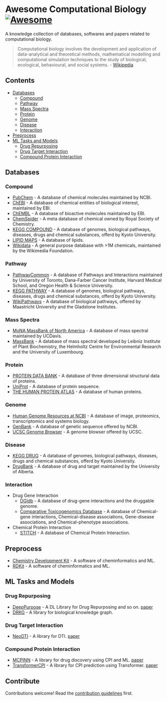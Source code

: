 # Awesome Computational Biology [![Awesome](https://awesome.re/badge.svg)](https://awesome.re)

A knowledge collection of databases, softwares and papers related to computational biology.

> Computational biology involves the development and application of data-analytical and theoretical methods,
> mathematical modelling and computational simulation techniques to the study of biological, ecological,
> behavioural, and social systems. - [Wikipedia](https://en.wikipedia.org/wiki/Computational_biology)

## Contents

- [Databases](#databases)
  - [Compound](#compound)
  - [Pathway](#pathway)
  - [Mass Spectra](#mass-spectra)
  - [Protein](#protein)
  - [Genome](#genome)
  - [Disease](#disease)
  - [Interaction](#interaction)
- [Preprocess](#preprocess)
- [ML Tasks and Models](#ml-tasks-and-models)
  - [Drug Repurposing](#drug-repurposing)
  - [Drug Target Interaction](#drug-target-interaction)
  - [Compound Protein Interaction](#compound-protein-interaction)

## Databases
### Compound
- [PubChem](https://pubchem.ncbi.nlm.nih.gov/) - A database of chemical molecules maintained by NCBI.
- [ChEBI](https://www.ebi.ac.uk/chebi/) - A database of chemical entities of biological interest, maintained by EBI.
- [ChEMBL](https://www.ebi.ac.uk/chembl/) - A database of bioactive molecules maintained by EBI.
- [ChemSpider](http://www.chemspider.com/) - A meta database of chemical owned by Royal Society of Chemistry.
- [KEGG COMPOUND](https://www.genome.jp/kegg/compound/) - A database of genomes, biological pathways, diseases, drugs and chemical substances, offerd by Kyoto University.
- [LIPID MAPS](https://www.lipidmaps.org/databases/lmsd/overview) - A database of lipids.
- [Wikidata](https://scholia.toolforge.org/chemical/) - A general purpose database with >1M chemicals, maintained by the Wikimedia Foundation.
### Pathway
- [PathwayCommon](https://www.pathwaycommons.org/) - A database of Pathways and Interactions maintained by University of Toronto, Dana-Farber Cancer Institute, Harvard Medical School, and Oregon Health & Science University.
- [KEGG PATHWAY](https://www.genome.jp/kegg/pathway.html) - A database of genomes, biological pathways, diseases, drugs and chemical substances, offerd by Kyoto University.
- [WikiPathways](https://wikipathways.org/) - A database of biological pathways, offered by Maastricht University and the Gladstone Institutes.
### Mass Spectra
- [MoNA MassBank of North America](https://mona.fiehnlab.ucdavis.edu/) - A database of mass spectral maintained by UCDavis.
- [MassBank](http://www.massbank.jp/) - A database of mass spectral developed by Leibniz Institute of Plant Biochemistry, the Helmholtz Centre for Environmental Research and the University of Luxembourg.
### Protein
- [PROTEIN DATA BANK](https://www.rcsb.org/) - A database of three dimensional structural data of proteins.
- [UniProt](https://www.uniprot.org/) - A database of protein sequence.
- [THE HUMAN PROTEIN ATLAS](https://www.proteinatlas.org/) - A database of human proteins.
### Genome
- [Human Genome Resources at NCBI](https://www.ncbi.nlm.nih.gov/projects/genome/guide/human/index.shtml) - A database of image, proteomics, transcriptomics and systems biology.
- [GenBank](https://www.ncbi.nlm.nih.gov/genbank/) - A database of genetic sequence offered by NCBI.
- [UCSC Genome Browser](https://genome.ucsc.edu/) - A genome blowser offered by UCSC.
### Disease
- [KEGG DRUG](https://www.genome.jp/kegg/drug/) - A database of genomes, biological pathways, diseases, drugs and chemical substances, offerd by Kyoto University.
- [DrugBank](https://www.drugbank.com/) - A database of drug and target maintained by the University of Alberta.
### Interaction
- Drug Gene Interaction
  - [DGIdb](https://www.dgidb.org/) - A database of drug-gene interactions and the druggable genome.
  - [Comparative Toxicogenomics Database](http://ctdbase.org/) - A database of Chemical-gene interactions, Chemical-disease associations, Gene-disease associations, and Chemical-phenotype associations.
- Chemical Protein Interaction
  - [STITCH](http://stitch.embl.de/) - A database of Chemical Protein Interaction.

## Preprocess

- [Chemistry Development Kit](https://github.com/cdk/cdk) - A software of cheminformatics and ML.
- [RDKit](https://github.com/rdkit/rdkit) - A software of cheminformatics and ML.

## ML Tasks and Models

### Drug Repurposing

- [DeepPurpose](https://github.com/kexinhuang12345/DeepPurpose) - A DL Library for Drug Repurposing and so on. [paper](https://academic.oup.com/bioinformatics/article/36/22-23/5545/6020256?login=false)
- [DRKG](https://github.com/gnn4dr/DRKG) - A library for biological knowledge graph.

### Drug Target Interaction

- [NeoDTI](https://github.com/FangpingWan/NeoDTI) - A library for DTI. [paper](https://academic.oup.com/bioinformatics/article/35/1/104/5047760?login=false)

### Compound Protein Interaction

- [MCPINN](https://github.com/mhlee0903/multi_channels_PINN) - A library for drug discovery using CPI and ML. [paper](https://www.ncbi.nlm.nih.gov/pmc/articles/PMC6617572/)
- [TransformerCPI](https://github.com/lifanchen-simm/transformerCPI) - A library for CPI prediction using Transformer. [paper](https://academic.oup.com/bioinformatics/article/36/16/4406/5840724?login=false)

## Contribute

Contributions welcome! Read the [contribution guidelines](contributing.md) first.

